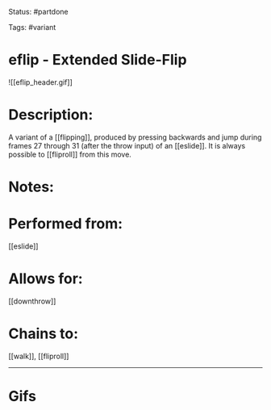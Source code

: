 Status: #partdone 

Tags: #variant

# eflip - Extended Slide-Flip
![[eflip_header.gif]]
# Description:
A variant of a [[flipping]], produced by pressing backwards and jump during frames 27 through 31 (after the throw input) of an [[eslide]]. It is always possible to [[fliproll]] from this move.

# Notes:


# Performed from:
[[eslide]]

# Allows for:
[[downthrow]]

# Chains to:
[[walk]], [[fliproll]]

___
# Gifs
